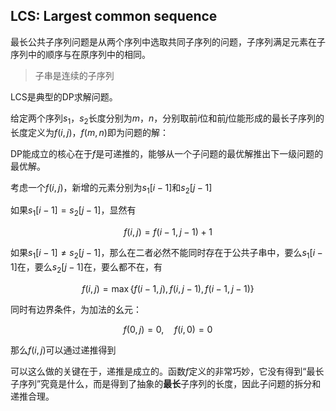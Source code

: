 ## LCS: Largest common sequence
最长公共子序列问题是从两个序列中选取共同子序列的问题，子序列满足元素在子序列中的顺序与在原序列中的相同。

> 子串是连续的子序列

LCS是典型的DP求解问题。

给定两个序列$s_1$，$s_2$长度分别为$m$，$n$，分别取前$i$位和前$j$位能形成的最长子序列的长度定义为$f(i, j)$，$f(m, n)$即为问题的解：

DP能成立的核心在于$f$是可递推的，能够从一个子问题的最优解推出下一级问题的最优解。

考虑一个$f(i,j)$，新增的元素分别为$s_1[i-1]$和$s_2[j-1]$

如果$s_1[i-1] = s_2[j-1]$，显然有

$$f(i, j) = f(i-1, j-1) + 1$$

如果$s_1[i-1] \not= s_2[j-1]$，那么在二者必然不能同时存在于公共子串中，要么$s_1[i-1]$在，要么$s_2[j-1]$在，要么都不在，有

$$f(i, j) = \max \left\{ f(i-1, j), f(i, j-1), f(i-1, j-1) \right\}$$

同时有边界条件，为加法的幺元：

$$f(0, j) = 0 ,\quad f(i, 0) = 0$$

那么$f(i, j)$可以通过递推得到

可以这么做的关键在于，递推是成立的。函数$f$定义的非常巧妙，它没有得到“最长子序列”究竟是什么，而是得到了抽象的**最长**子序列的长度，因此子问题的拆分和递推合理。